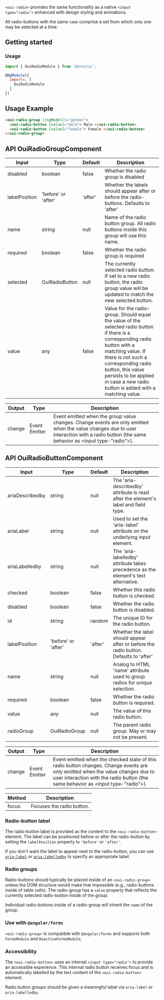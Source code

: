 `<oui-radio>` provides the same functionality as a native `<input type="radio">` enhanced with
design styling and animations.

All radio-buttons with the same `name` comprise a set from which only one may be selected at a time.

## Getting started

### Usage

```js
import { OuiRadioModule } from '@once/ui';

@NgModule({
  imports: [
    OuiRadioModule
  ]
})
```

## Usage Example

```html
<oui-radio-group [(ngModel)]="gender">
  <oui-radio-button [value]="male"> Male </oui-radio-button>
  <oui-radio-button [value]="female"> Female </oui-radio-button>
</oui-radio-group>
```

## API OuiRadioGroupComponent

| Input         | Type                | Default | Description                                                                                                                                                                                                                                                                                    |
| ------------- | ------------------- | ------- | ---------------------------------------------------------------------------------------------------------------------------------------------------------------------------------------------------------------------------------------------------------------------------------------------- |
| disabled      | boolean             | false   | Whether the radio group is disabled                                                                                                                                                                                                                                                            |
| labelPosition | 'before' or 'after' | 'after' | Whether the labels should appear after or before the radio-buttons. Defaults to 'after'                                                                                                                                                                                                        |
| name          | string              | null    | Name of the radio button group. All radio buttons inside this group will use this name.                                                                                                                                                                                                        |
| required      | boolean             | false   | Whether the radio group is required                                                                                                                                                                                                                                                            |
| selected      | OuiRadioButton      | null    | The currently selected radio button. If set to a new radio button, the radio group value will be updated to match the new selected button.                                                                                                                                                     |
| value         | any                 | false   | Value for the radio-group. Should equal the value of the selected radio button if there is a corresponding radio button with a matching value. If there is not such a corresponding radio button, this value persists to be applied in case a new radio button is added with a matching value. |

| Output | Type          | Description                                                                                                                                                                                |
| ------ | ------------- | ------------------------------------------------------------------------------------------------------------------------------------------------------------------------------------------ |
| change | Event Emitter | Event emitted when the group value changes. Change events are only emitted when the value changes due to user interaction with a radio button (the same behavior as <input type-"radio">). |

## API OuiRadioButtonComponent

| Input           | Type                | Default | Description                                                                           |
| --------------- | ------------------- | ------- | ------------------------------------------------------------------------------------- |
| ariaDescribedby | string              | null    | The 'aria-describedby' attribute is read after the element's label and field type.    |
| ariaLabel       | string              | null    | Used to set the 'aria-label' attribute on the underlying input element.               |
| ariaLabelledby  | string              | null    | The 'aria-labelledby' attribute takes precedence as the element's text alternative.   |
| checked         | boolean             | false   | Whether this radio button is checked.                                                 |
| disabled        | boolean             | false   | Whether the radio button is disabled.                                                 |
| id              | string              | random  | The unique ID for the radio button.                                                   |
| labelPosition   | 'before' or 'after' | 'after' | Whether the label should appear after or before the radio button. Defaults to 'after' |
| name            | string              | null    | Analog to HTML 'name' attribute used to group radios for unique selection.            |
| required        | boolean             | false   | Whether the radio button is required.                                                 |
| value           | any                 | null    | The value of this radio button.                                                       |
| radioGroup      | OuiRadioGroup       | null    | The parent radio group. May or may not be present.                                    |

| Output | Type          | Description                                                                                                                                                                                                         |
| ------ | ------------- | ------------------------------------------------------------------------------------------------------------------------------------------------------------------------------------------------------------------- |
| change | Event Emitter | Event emitted when the checked state of this radio button changes. Change events are only emitted when the value changes due to user interaction with the radio button (the same behavior as <input type-"radio">). |

| Method | Description               |
| ------ | ------------------------- |
| focus  | Focuses the radio button. |

### Radio-button label

The radio-button label is provided as the content to the `<oui-radio-button>` element. The label can
be positioned before or after the radio-button by setting the `labelPosition` property to `'before'`
or `'after'`.

If you don't want the label to appear next to the radio-button, you can use
[`aria-label`](https://www.w3.org/TR/wai-aria/states_and_properties#aria-label) or
[`aria-labelledby`](https://www.w3.org/TR/wai-aria/states_and_properties#aria-labelledby) to
specify an appropriate label.

### Radio groups

Radio-buttons should typically be placed inside of an `<oui-radio-group>` unless the DOM structure
would make that impossible (e.g., radio-buttons inside of table cells). The radio-group has a
`value` property that reflects the currently selected radio-button inside of the group.

Individual radio-buttons inside of a radio-group will inherit the `name` of the group.

### Use with `@angular/forms`

`<oui-radio-group>` is compatible with `@angular/forms` and supports both `FormsModule`
and `ReactiveFormsModule`.

### Accessibility

The `<oui-radio-button>` uses an internal `<input type="radio">` to provide an accessible experience.
This internal radio button receives focus and is automatically labelled by the text content of the
`<oui-radio-button>` element.

Radio button groups should be given a meaningful label via `aria-label` or `aria-labelledby`.
